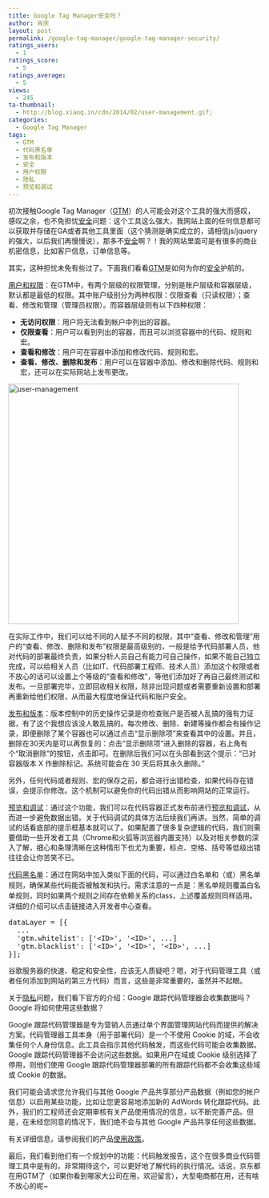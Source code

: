 ```yaml
---
title: Google Tag Manager安全吗？
author: 肖庆
layout: post
permalink: /google-tag-manager/google-tag-manager-security/
ratings_users:
  - 1
ratings_score:
  - 5
ratings_average:
  - 5
views:
  - 245
ta-thumbnail:
  - http://blog.xiaoq.in/cdn/2014/02/user-management.gif;
categories:
  - Google Tag Manager
tags:
  - GTM
  - 代码黑名单
  - 发布和版本
  - 安全
  - 用户权限
  - 隐私
  - 预览和调试
---
```

初次接触Google Tag Manager（<span class='wp_keywordlink_affiliate'><a href="http://blog.xiaoq.in/tag/gtm/" title="查看GTM中的全部文章" target="_blank">GTM</a></span>）的人可能会对这个工具的强大而感叹，感叹之余，也不免担忧<span class='wp_keywordlink_affiliate'><a href="http://blog.xiaoq.in/tag/%e5%ae%89%e5%85%a8/" title="查看安全中的全部文章" target="_blank">安全</a></span>问题：这个工具这么强大，我网站上面的任何信息都可以获取并存储在GA或者其他工具里面（这个猜测是确实成立的，请相信js/jquery的强大，以后我们再慢慢说），那多不<span class='wp_keywordlink_affiliate'><a href="http://blog.xiaoq.in/tag/%e5%ae%89%e5%85%a8/" title="查看安全中的全部文章" target="_blank">安全</a></span>啊？！我的网站里面可是有很多的商业机密信息，比如客户信息，订单信息等。

其实，这种担忧未免有些过了。下面我们看看<span class='wp_keywordlink_affiliate'><a href="http://blog.xiaoq.in/tag/gtm/" title="查看GTM中的全部文章" target="_blank">GTM</a></span>是如何为你的<span class='wp_keywordlink_affiliate'><a href="http://blog.xiaoq.in/tag/%e5%ae%89%e5%85%a8/" title="查看安全中的全部文章" target="_blank">安全</a></span>护航的。

<a title="用户和权限" href="https://support.google.com/tagmanager/answer/2695756?hl=zh-Hans&topic=2574304&ctx=topic" target="_blank">用户和权限</a>：在GTM中，有两个层级的权限管理，分别是账户层级和容器层级，默认都是最低的权限。其中账户级别分为两种权限：仅限查看（只读权限）；查看、修改和管理（管理员权限）。而容器层级则有以下四种权限：

*   **无访问权限**：用户将无法看到帐户中列出的容器。
*   **仅限查看**：用户可以看到列出的容器，而且可以浏览容器中的代码、规则和宏。
*   **查看和修改**：用户可在容器中添加和修改代码、规则和宏。
*   **查看、修改、删除和发布**：用户可以在容器中添加、修改和删除代码、规则和宏，还可以在实际网站上发布更改。

<img class="alignnone size-full wp-image-1584" alt="user-management" src="http://blog.xiaoq.in/cdn/2014/02/user-management.gif" width="460" height="480" />

在实际工作中，我们可以给不同的人赋予不同的权限，其中“查看、修改和管理”用户的“查看、修改、删除和发布”权限是最高级别的，一般是给予代码部署人员，他对代码的部署最终负责，如果分析人员自己有能力可自己操作，如果不能自己独立完成，可以给相关人员（比如IT、代码部署工程师、技术人员）添加这个权限或者不放心的话可以设置上个等级的“查看和修改”，等他们添加好了再自己最终测试和发布。一旦部署完毕，立即回收相关权限，除非出现问题或者需要重新设置和部署再重新给他们权限，从而最大程度地保证代码和账户安全。

<a title="发布和版本" href="https://support.google.com/tagmanager/answer/2699097?hl=zh-Hans&topic=2574304&ctx=topic" target="_blank">发布和版本</a>：版本控制中的历史操作记录是你检查账户是否被人乱搞的强有力证据，有了这个我想应该没人敢乱搞的。每次修改、删除、新建等操作都会有操作记录，即便删除了某个容器也可以通过点击“显示删除项”来查看其中的设置。并且，删除在30天内是可以再恢复的：点击“显示删除项”进入删除的容器，右上角有个“取消删除”的按钮，点击即可。在删除后我们可以在头部看到这个提示：“已对容器版本 X 作删除标记。系统可能会在 30 天后将其永久删除。”

另外，任何代码或者规则、宏的保存之前，都会进行出错检查，如果代码存在错误，会提示你修改。这个机制可以避免你的代码出错从而影响网站的正常运行。

<a title="预览和调试" href="https://support.google.com/tagmanager/answer/2695660?hl=zh-Hans&ref_topic=3441532" target="_blank">预览和调试</a>：通过这个功能，我们可以在代码容器正式发布前进行<span class='wp_keywordlink_affiliate'><a href="http://blog.xiaoq.in/tag/%e9%a2%84%e8%a7%88%e5%92%8c%e8%b0%83%e8%af%95/" title="查看预览和调试中的全部文章" target="_blank">预览和调试</a></span>，从而进一步避免数据出错。关于代码调试的具体方法后续我们再讲。当然，简单的调试的话看底部的提示框基本就可以了。如果配置了很多复杂逻辑的代码，我们则需要借助一些开发者工具（Chrome和火狐等浏览器内置支持）以及对相关参数的深入了解，细心和条理清晰在这种情形下也尤为重要，标点、空格、括号等低级出错往往会让你苦笑不已。

<a style="line-height: 1.5em;" title="代码黑名单" href="https://developers.google.com/tag-manager/devguide?home#security" target="_blank">代码黑名单</a><span style="line-height: 1.5em;">：通过在网站中加入类似下面的代码，可以通过白名单和（或）黑名单规则，确保某些代码能否被触发和执行。需求注意的一点是：黑名单规则覆盖白名单规则，同时如果两个规则之间存在依赖关系的class，上述覆盖规则同样适用。详细的介绍可以点击链接进入开发者中心查看。</span>

<pre>dataLayer = [{
  ...
  'gtm.whitelist': ['&lt;ID&gt;', '&lt;ID&gt;', ...]
  'gtm.blacklist': ['&lt;ID&gt;', '&lt;ID&gt;', '&lt;ID&gt;', ...]
}];</pre>

谷歌服务器的快速、稳定和安全性，应该无人质疑吧？嗯，对于代码管理工具（或者任何添加到网站的第三方代码）而言，这些是非常重要的，虽然并不起眼。

关于<span class='wp_keywordlink_affiliate'><a href="http://blog.xiaoq.in/tag/%e9%9a%90%e7%a7%81/" title="查看隐私中的全部文章" target="_blank">隐私</a></span>问题，我们看下官方的介绍：<a>Google 跟踪代码管理器会收集数据吗？Google 将如何使用这些数据？</a>

Google 跟踪代码管理器是专为营销人员通过单个界面管理网站代码而提供的解决方案。代码管理器工具本身（用于部署代码）是一个不使用 Cookie 的域，不会收集任何个人身份信息。此工具会指示其他代码触发，而这些代码可能会收集数据。Google 跟踪代码管理器不会访问这些数据。如果用户在域或 Cookie 级别选择了停用，则他们使用 Google 跟踪代码管理器部署的所有跟踪代码都不会收集这些域或 Cookie 的数据。

我们可能会请求您允许我们与其他 Google 产品共享部分产品数据（例如您的帐户信息）以启用某些功能，比如让您更容易地添加新的 AdWords 转化跟踪代码。此外，我们的工程师还会定期审核有关产品使用情况的信息，以不断完善产品。但是，在未经您同意的情况下，我们绝不会与其他 Google 产品共享任何这些数据。

有关详细信息，请参阅我们的产品<a href="https://www.google.com/tagmanager/use-policy.html" target="_blank">使用政策</a>。

最后，我们看到他们有一个规划中的功能：代码触发报告，这个在很多商业代码管理工具中是有的，非常期待这个，可以更好地了解代码的执行情况。话说，京东都在用GTM了（如果你看到哪家大公司在用，欢迎留言），大型电商都在用，还有啥不放心的呢~